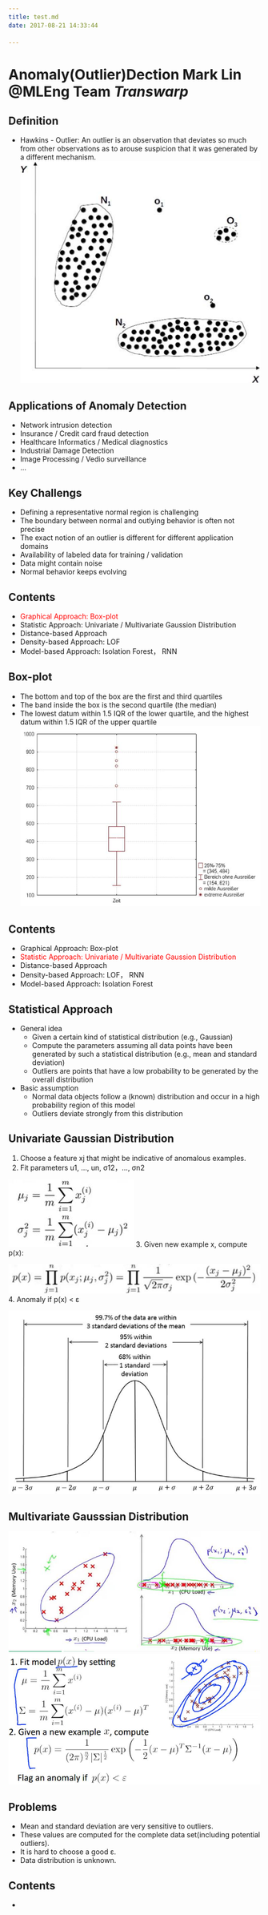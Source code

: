 ```yaml
---
title: test.md
date: 2017-08-21 14:33:44

---
```

# Anomaly(Outlier)Dection                                     Mark Lin @MLEng Team *Transwarp*
## Definition
* Hawkins - Outlier:
An outlier is an observation that deviates so much from other observations as to arouse suspicion that it was generated by a different mechanism.
![1](test-md/1.jpg)
## Applications of Anomaly Detection
* Network intrusion detection
* Insurance / Credit card fraud detection
* Healthcare Informatics / Medical diagnostics
* Industrial Damage Detection
* Image Processing / Vedio surveillance
* ...
## Key Challengs
* Defining a representative normal region is challenging
* The boundary between normal and outlying behavior is often not precise
* The exact notion of an outlier is different for different application domains
* Availability of labeled data for training / validation
* Data might contain noise
* Normal behavior keeps evolving
## Contents
* <span style="color:red">Graphical Approach: Box-plot</span>
* Statistic Approach: Univariate / Multivariate Gaussion Distribution
* Distance-based Approach
* Density-based Approach: LOF
* Model-based Approach: Isolation Forest， RNN
## Box-plot
* The bottom and top of the box are the first and third quartiles
* The band inside the box is the second quartile (the median)
* The lowest datum within 1.5 IQR of the lower quartile, and the highest datum within 1.5 IQR of the upper quartile
![2](test-md/2.jpg)
## Contents
* Graphical Approach: Box-plot
* <span style="color:red">Statistic Approach: Univariate / Multivariate Gaussion Distribution
* Distance-based Approach
* Density-based Approach: LOF， RNN
* Model-based Approach: Isolation Forest
## Statistical Approach
* General idea
	* Given a certain kind of statistical distribution (e.g., Gaussian)
	* Compute the parameters assuming all data points have been generated by such a statistical distribution (e.g., mean and standard deviation)
	* Outliers are points that have a low probability to be generated by the overall distribution
* Basic assumption
	* Normal data objects follow a (known) distribution and occur in a high probability region of this model
	* Outliers deviate strongly from this distribution
## Univariate Gaussian Distribution
1. Choose a feature xj that might be indicative of anomalous examples.
2. Fit parameters u1, ..., un, σ12，..., σn2

![3](test-md/3.jpg)
3. Given new example x, compute p(x):

![4](test-md/4.jpg)
4. Anomaly if p(x) < ε

![5](test-md/5.jpg)
## Multivariate Gausssian Distribution
![6](test-md/6.jpg)
![7](test-md/7.jpg)
## Problems
* Mean and standard deviation are very sensitive to outliers.
* These values are computed for the complete data set(including potential outliers).
* It is hard to choose a good  ε.
* Data distribution is unknown.
## Contents
*